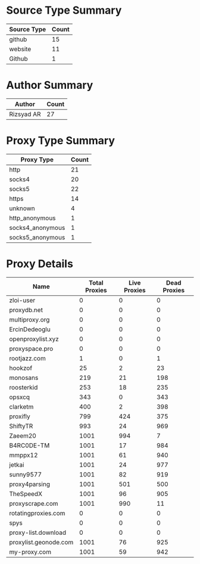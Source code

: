 # Source Type Summary

| Source Type | Count |
|-------------|-------|
| github | 15 |
| website | 11 |
| Github | 1 |


# Author Summary

| Author | Count |
|--------|-------|
| Rizsyad AR | 27 |


# Proxy Type Summary

| Proxy Type | Count |
|------------|-------|
| http | 21 |
| socks4 | 20 |
| socks5 | 22 |
| https | 14 |
| unknown | 4 |
| http_anonymous | 1 |
| socks4_anonymous | 1 |
| socks5_anonymous | 1 |


# Proxy Details

| Name | Total Proxies | Live Proxies | Dead Proxies |
|------|---------------|--------------|---------------|
| zloi-user | 0 | 0 | 0 |
| proxydb.net | 0 | 0 | 0 |
| multiproxy.org | 0 | 0 | 0 |
| ErcinDedeoglu | 0 | 0 | 0 |
| openproxylist.xyz | 0 | 0 | 0 |
| proxyspace.pro | 0 | 0 | 0 |
| rootjazz.com | 1 | 0 | 1 |
| hookzof | 25 | 2 | 23 |
| monosans | 219 | 21 | 198 |
| roosterkid | 253 | 18 | 235 |
| opsxcq | 343 | 0 | 343 |
| clarketm | 400 | 2 | 398 |
| proxifly | 799 | 424 | 375 |
| ShiftyTR | 993 | 24 | 969 |
| Zaeem20 | 1001 | 994 | 7 |
| B4RC0DE-TM | 1001 | 17 | 984 |
| mmppx12 | 1001 | 61 | 940 |
| jetkai | 1001 | 24 | 977 |
| sunny9577 | 1001 | 82 | 919 |
| proxy4parsing | 1001 | 501 | 500 |
| TheSpeedX | 1001 | 96 | 905 |
| proxyscrape.com | 1001 | 990 | 11 |
| rotatingproxies.com | 0 | 0 | 0 |
| spys | 0 | 0 | 0 |
| proxy-list.download | 0 | 0 | 0 |
| proxylist.geonode.com | 1001 | 76 | 925 |
| my-proxy.com | 1001 | 59 | 942 |
